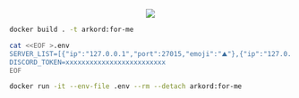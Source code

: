 <p align="center">
  <img src="https://user-images.githubusercontent.com/4990822/184510301-67163f39-d268-4a73-8d1f-a05c63e3af13.png" />
</p>

```bash
docker build . -t arkord:for-me
```

```bash
cat <<EOF >.env
SERVER_LIST=[{"ip":"127.0.0.1","port":27015,"emoji":"️⛰️"},{"ip":"127.0.0.1","port":27016,"emoji":"🔯"}]
DISCORD_TOKEN=xxxxxxxxxxxxxxxxxxxxxxxxx
EOF

docker run -it --env-file .env --rm --detach arkord:for-me
```
